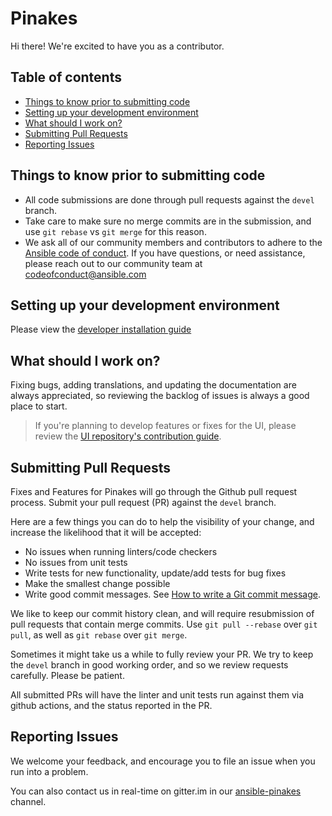 # Pinakes

Hi there! We're excited to have you as a contributor.

## Table of contents

- [Things to know prior to submitting code](#things-to-know-prior-to-submitting-code)
- [Setting up your development environment](#setting-up-your-development-environment)
- [What should I work on?](#what-should-i-work-on)
- [Submitting Pull Requests](#submitting-pull-requests)
- [Reporting Issues](#reporting-issues)

## Things to know prior to submitting code

- All code submissions are done through pull requests against the `devel` branch.
- Take care to make sure no merge commits are in the submission, and use `git rebase` vs `git merge` for this reason.
- We ask all of our community members and contributors to adhere to the [Ansible code of conduct](http://docs.ansible.com/ansible/latest/community/code_of_conduct.html). If you have questions, or need assistance, please reach out to our community team at [codeofconduct@ansible.com](mailto:codeofconduct@ansible.com)

## Setting up your development environment

Please view the [developer installation guide](./DEV_INSTALL.md)

## What should I work on?

Fixing bugs, adding translations, and updating the documentation are always appreciated, so reviewing the backlog of issues is always a good place to start.

> If you're planning to develop features or fixes for the UI, please review the [UI repository's contribution guide](https://github.com/ansible/pinakes-ui).

## Submitting Pull Requests

Fixes and Features for Pinakes will go through the Github pull request process. Submit your pull request (PR) against the `devel` branch.

Here are a few things you can do to help the visibility of your change, and increase the likelihood that it will be accepted:

- No issues when running linters/code checkers
- No issues from unit tests
- Write tests for new functionality, update/add tests for bug fixes
- Make the smallest change possible
- Write good commit messages. See [How to write a Git commit message](https://chris.beams.io/posts/git-commit/).

We like to keep our commit history clean, and will require resubmission of pull requests that contain merge commits. Use `git pull --rebase` over
`git pull`, as well as `git rebase` over `git merge`.

Sometimes it might take us a while to fully review your PR. We try to keep the `devel` branch in good working order, and so we review requests carefully. Please be patient.

All submitted PRs will have the linter and unit tests run against them via github actions, and the status reported in the PR.

## Reporting Issues

We welcome your feedback, and encourage you to file an issue when you run into a problem.

You can also contact us in real-time on gitter.im in our [ansible-pinakes](https://gitter.im/ansible-pinakes/community) channel.
